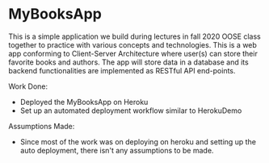 # MyBooksApp

This is a simple application we build during lectures in fall 2020 OOSE class together to practice with various concepts and technologies. This 
is a web app conforming to Client-Server Architecture where user(s) can store their favorite books and authors. The app
will store data in a database and its backend functionalities are implemented as RESTful API end-points.

Work Done:
- Deployed the MyBooksApp on Heroku
- Set up an automated deployment workflow similar to HerokuDemo

Assumptions Made:
- Since most of the work was on deploying on heroku and setting up the auto deployment, there isn't any assumptions to be made.
